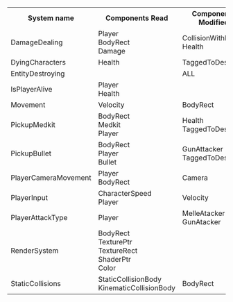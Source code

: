 <html>
<head>
<link rel="stylesheet" href="style.css">
</head>
<body>
<table>
<tr>
<th>System name</th>
<th>Components Read</th>
<th>Components Modified</th>
</tr>
<tr>
<td>DamageDealing</td>
<td>
Player<br />
BodyRect<br />
Damage<br />
</td>
<td>
CollisionWithPlayer<br />
Health<br />
</td>
</tr>
<tr>
<td>DyingCharacters</td>
<td>
Health<br />
</td>
<td>
TaggedToDestroy<br />
</td>
</tr>
<tr>
<td>EntityDestroying</td>
<td>
</td>
<td>
ALL<br />
</td>
</tr>
<tr>
<td>IsPlayerAlive</td>
<td>
Player<br />
Health<br />
</td>
<td>
</td>
</tr>
<tr>
<td>Movement</td>
<td>
Velocity<br />
</td>
<td>
BodyRect<br />
</td>
</tr>
<tr>
<td>PickupMedkit</td>
<td>
BodyRect<br />
Medkit<br />
Player<br />
</td>
<td>
Health<br />
TaggedToDestroy<br />
</td>
</tr>
<tr>
<td>PickupBullet</td>
<td>
BodyRect<br />
Player<br />
Bullet<br />
</td>
<td>
GunAttacker<br />
TaggedToDestroy<br />
</td>
</tr>
<tr>
<td>PlayerCameraMovement</td>
<td>
Player<br />
BodyRect<br />
</td>
<td>
Camera<br />
</td>
</tr>
<tr>
<td>PlayerInput</td>
<td>
CharacterSpeed<br />
Player<br />
</td>
<td>
Velocity<br />
</td>
</tr>
<tr>
<td>PlayerAttackType</td>
<td>
Player<br />
</td>
<td>
MelleAtacker<br />
GunAtacker<br />
</td>
</tr>
<tr>
<td>RenderSystem</td>
<td>
BodyRect<br />
TexturePtr<br />
TextureRect<br />
ShaderPtr<br />
Color<br />
</td>
<td>
</td>
</tr>
<tr>
<td>StaticCollisions</td>
<td>
StaticCollisionBody<br />
KinematicCollisionBody<br />
</td>
<td>
BodyRect<br />
</td>
</tr>
</table>
</body>
</html>
